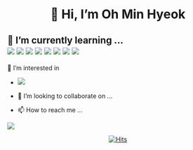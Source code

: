 <div align=center> <h1> 👋 Hi, I’m Oh Min Hyeok </h1> </div>
<h2> 🌱 I’m currently learning ... <br/>
	<img src="https://img.shields.io/badge/Python-3776AB?style=flat-square&logo=Python&logoColor=yellow"/>
	<img src="https://img.shields.io/badge/Django-092E20?style=flat-square&logo=Django&logoColor=critical"/>
	<img src="https://img.shields.io/badge/Java-007396?style=flat-square&logo=Java&logoColor=blue"/>
	<img src="https://img.shields.io/badge/SpringBoot-6DB33F?style=flat-square&logo=SpringBoot&logoColor=brightgreen"/>
	<img src="https://img.shields.io/badge/C-A8B9CC?style=flat-square&logo=C&logoColor=lightgrey"/>
	<img src="https://img.shields.io/badge/C++-00599C?style=flat-square&logo=C++&logoColor=blueviolet"/>
	<img src="https://img.shields.io/badge/Python-3776AB?style=flat-square&logo=Python&logoColor=yellow"/>
	<img src="https://img.shields.io/badge/Python-3776AB?style=flat-square&logo=Python&logoColor=yellow"/>
	</h2>
		


👀 I’m interested in
- <img src="https://img.shields.io/badge/Android-3DDC84?style=flat-square&logo=Android&logoColor=white"/>

- 💞️ I’m looking to collaborate on ...
- 📫 How to reach me ...

<!---
nooblette/nooblette is a ✨ special ✨ repository because its `README.md` (this file) appears on your GitHub profile.
You can click the Preview link to take a look at your changes.
--->
<img src="https://img.shields.io/badge/Android-3DDC84?style=flat-square&logo=Android&logoColor=white"/>
  <div align=center>
	
  [![Hits](https://hits.seeyoufarm.com/api/count/incr/badge.svg?url=https%3A%2F%2Fgithub.com%2Fzzsza)](https://hits.seeyoufarm.com) 
	
  </div>

